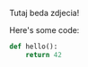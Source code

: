 [category]: <> (General)
[date]: <> (2024/12/28)
[title]: <> (Galeria)

Tutaj beda zdjecia!

Here's some code:

```python
def hello():
    return 42
```
